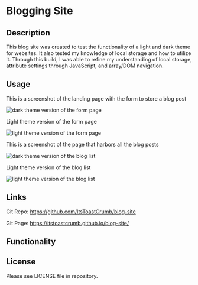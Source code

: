 # Blogging Site

## Description

This blog site was created to test the functionality of a light and dark theme for websites. It also tested my knowledge of local storage and how to utilize it. Through this build, I was able to refine my understanding of local storage, attribute settings through JavaScript, and array/DOM navigation.

## Usage

This is a screenshot of the landing page with the form to store a blog post

![dark theme version of the form page](assets/images/screenshot.png)

Light theme version of the form page

![light theme version of the form page](assets/images/screenshot.png)

This is a screenshot of the page that harbors all the blog posts

![dark theme version of the blog list](assets/images/screenshot.png)

Light theme version of the blog list

![light theme version of the blog list](assets/images/screenshot.png)

## Links

Git Repo: https://github.com/ItsToastCrumb/blog-site

Git Page: https://itstoastcrumb.github.io/blog-site/

## Functionality

## License

Please see LICENSE file in repository.
